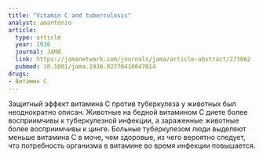 ```yaml
---
title: "Vitamin C and tuberculosis"
analyst: amantonio
article:
  type: article
  year: 1936
  journal: JAMA
  link: https://jamanetwork.com/journals/jama/article-abstract/273062
  pubmed: 10.1001/jama.1936.02770410047014
drugs:
- Витамин C
---
```


Защитный эффект витамина С против туберкулеза у животных был неоднократно описан. Животные на бедной витамином С диете более восприимчивы к туберкулезной инфекции, а зараженные животные более восприимчивы к цинге.
Больные туберкулезом люди выделяют меньше витамина С в моче, чем здоровые, из чего вероятно следует, что потребность организма в витамине во время инфекции повышается.

